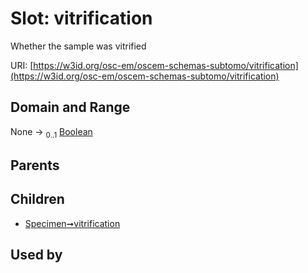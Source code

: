 
# Slot: vitrification

Whether the sample was vitrified

URI: [https://w3id.org/osc-em/oscem-schemas-subtomo/vitrification](https://w3id.org/osc-em/oscem-schemas-subtomo/vitrification)


## Domain and Range

None &#8594;  <sub>0..1</sub> [Boolean](types/Boolean.md)

## Parents


## Children

 *  [Specimen➞vitrification](Specimen_vitrification.md)

## Used by


